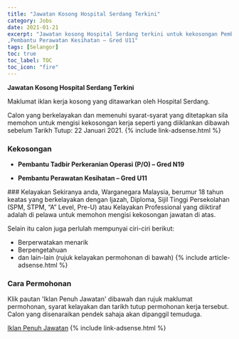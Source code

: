 ```yaml
---
title: "Jawatan Kosong Hospital Serdang Terkini" 
category: Jobs 
date: 2021-01-21 
excerpt: "Jawatan kosong Hospital Serdang terkini untuk kekosongan Pembantu Tadbir Perkeranian Operasi (P/O) – Gred N19
,Pembantu Perawatan Kesihatan – Gred U11" 
tags: [Selangor] 
toc: true 
toc_label: TOC 
toc_icon: "fire" 
--- 
```


**Jawatan Kosong Hospital Serdang Terkini**

Maklumat iklan kerja kosong yang ditawarkan oleh Hospital Serdang. 

Calon yang berkelayakan dan memenuhi syarat-syarat yang ditetapkan sila memohon untuk mengisi kekosongan kerja seperti yang diiklankan dibawah sebelum Tarikh Tutup: 22 Januari 2021. 
{% include link-adsense.html %} 
### Kekosongan 
<ul>
<li>
<p><strong>Pembantu Tadbir Perkeranian Operasi (P/O) &#8211; Gred N19</strong></p>
</li>
<li><strong>Pembantu Perawatan Kesihatan &#8211; Gred U11</strong></li>
</ul> 
### Kelayakan 
Sekiranya anda, Warganegara Malaysia, berumur 18 tahun keatas yang berkelayakan dengan Ijazah, Diploma, Sijil Tinggi Persekolahan (SPM, STPM, “A” Level, Pre-U) atau Kelayakan Professional yang diiktiraf adalah di pelawa untuk memohon mengisi kekosongan jawatan di atas.

Selain itu calon juga perlulah mempunyai ciri-ciri berikut:
- Berperwatakan menarik
- Berpengetahuan
- dan lain-lain (rujuk kelayakan permohonan di bawah) 
{% include article-adsense.html %} 
### Cara Permohonan 
Klik pautan 'Iklan Penuh Jawatan' dibawah dan rujuk maklumat permohonan, syarat kelayakan dan tarikh tutup permohonan kerja tersebut.
Calon yang disenaraikan pendek sahaja akan dipanggil temuduga.

<a href="http://infokerjaya.org/hospital-serdang/" class="btn btn--info" target="_blank" rel="nofollow noopenner">Iklan Penuh Jawatan</a> 
{% include link-adsense.html %} 